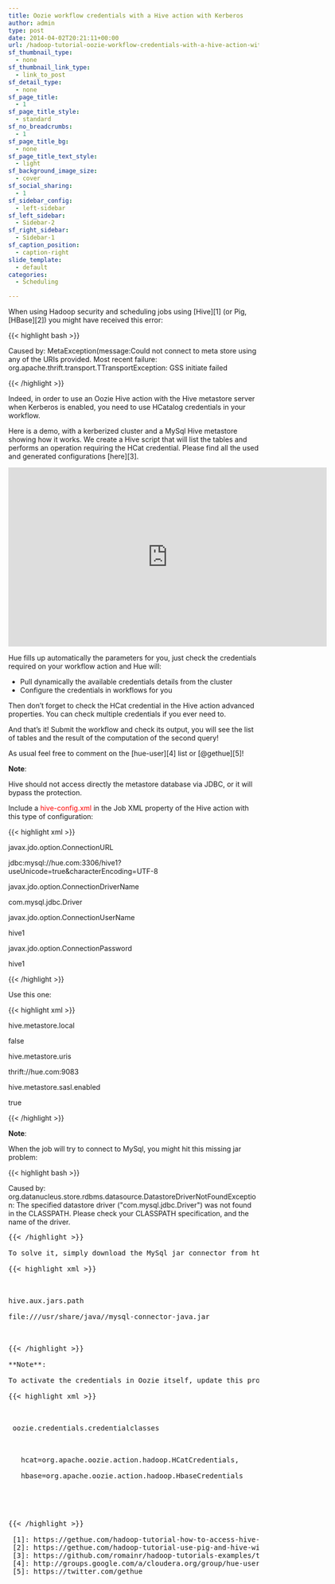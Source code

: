 ```yaml
---
title: Oozie workflow credentials with a Hive action with Kerberos
author: admin
type: post
date: 2014-04-02T20:21:11+00:00
url: /hadoop-tutorial-oozie-workflow-credentials-with-a-hive-action-with-kerberos/
sf_thumbnail_type:
  - none
sf_thumbnail_link_type:
  - link_to_post
sf_detail_type:
  - none
sf_page_title:
  - 1
sf_page_title_style:
  - standard
sf_no_breadcrumbs:
  - 1
sf_page_title_bg:
  - none
sf_page_title_text_style:
  - light
sf_background_image_size:
  - cover
sf_social_sharing:
  - 1
sf_sidebar_config:
  - left-sidebar
sf_left_sidebar:
  - Sidebar-2
sf_right_sidebar:
  - Sidebar-1
sf_caption_position:
  - caption-right
slide_template:
  - default
categories:
  - Scheduling

---
```

When using Hadoop security and scheduling jobs using [Hive][1] (or Pig, [HBase][2]) you might have received this error:

{{< highlight bash >}}

Caused by: MetaException(message:Could not connect to meta store using any of the URIs provided. Most recent failure: org.apache.thrift.transport.TTransportException: GSS initiate failed

{{< /highlight >}}

Indeed, in order to use an Oozie Hive action with the Hive metastore server when Kerberos is enabled, you need to use HCatalog credentials in your workflow.

Here is a demo, with a kerberized cluster and a MySql Hive metastore showing how it works. We create a Hive script that will list the tables and performs an operation requiring the HCat credential. Please find all the used and generated configurations [here][3].

<iframe src="https://player.vimeo.com/video/85838380?dnt=1&app_id=122963" width="640" height="360" frameborder="0" title="Hadoop Tutorial: Oozie workflow credentials with a Hive action with Kerberos" allow="autoplay; fullscreen" allowfullscreen></iframe>

Hue fills up automatically the parameters for you, just check the credentials required on your workflow action and Hue will:

  * Pull dynamically the available credentials details from the cluster
  * Configure the credentials in workflows for you

Then don’t forget to check the HCat credential in the Hive action advanced properties. You can check multiple credentials if you ever need to.

And that’s it! Submit the workflow and check its output, you will see the list of tables and the result of the computation of the second query!

As usual feel free to comment on the [hue-user][4] list or [@gethue][5]!

**Note**:

Hive should not access directly the metastore database via JDBC, or it will bypass the protection.

Include a <span style="color: #ff0000;">hive-config.xml</span> in the Job XML property of the Hive action with this type of configuration:

{{< highlight xml >}}

<property>

<name>javax.jdo.option.ConnectionURL</name>

<value>jdbc:mysql://hue.com:3306/hive1?useUnicode=true&characterEncoding=UTF-8</value>

</property>

<property>

<name>javax.jdo.option.ConnectionDriverName</name>

<value>com.mysql.jdbc.Driver</value>

</property>

<property>

<name>javax.jdo.option.ConnectionUserName</name>

<value>hive1</value>

</property>

<property>

<name>javax.jdo.option.ConnectionPassword</name>

<value>hive1</value>

</property>

{{< /highlight >}}

Use this one:

{{< highlight xml >}}

<property>

<name>hive.metastore.local</name>

<value>false</value>

</property>

<property>

<name>hive.metastore.uris</name>

<value>thrift://hue.com:9083</value>

</property>

<property>

<name>hive.metastore.sasl.enabled</name>

<value>true</value>

</property>

{{< /highlight >}}

**Note**:

When the job will try to connect to MySql, you might hit this missing jar problem:

{{< highlight bash >}}

Caused by: org.datanucleus.store.rdbms.datasource.DatastoreDriverNotFoundException: The specified datastore driver ("com.mysql.jdbc.Driver") was not found in the CLASSPATH. Please check your CLASSPATH specification, and the name of the driver.

<pre>{{< /highlight >}}

To solve it, simply download the MySql jar connector from http://dev.mysql.com/downloads/connector/j/, and have HiveServer2 points to it with:

{{< highlight xml >}}

<property>

<name>hive.aux.jars.path</name>

<value>file:///usr/share/java//mysql-connector-java.jar</value>

</property>

{{< /highlight >}}

**Note**:

To activate the credentials in Oozie itself, update this property in oozie-site.xml

{{< highlight xml >}}

<property>

 <name>oozie.credentials.credentialclasses</name>

 <value>

   hcat=org.apache.oozie.action.hadoop.HCatCredentials,

   hbase=org.apache.oozie.action.hadoop.HbaseCredentials

 </value>

</property>

{{< /highlight >}}

 [1]: https://gethue.com/hadoop-tutorial-how-to-access-hive-in-pig-with/
 [2]: https://gethue.com/hadoop-tutorial-use-pig-and-hive-with-hbase/
 [3]: https://github.com/romainr/hadoop-tutorials-examples/tree/master/oozie/credentials
 [4]: http://groups.google.com/a/cloudera.org/group/hue-user
 [5]: https://twitter.com/gethue
